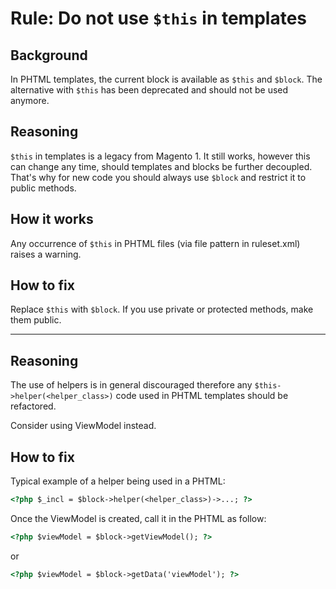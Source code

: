# Rule: Do not use `$this` in templates
## Background
In PHTML templates, the current block is available as `$this` and `$block`. The alternative with `$this` has been deprecated and should not be used anymore.

## Reasoning
`$this` in templates is a legacy from Magento 1. It still works, however this can change any time, should templates and blocks be further decoupled. That's why for new code you should always use `$block` and restrict it to public methods.

## How it works
Any occurrence of `$this` in PHTML files (via file pattern in ruleset.xml) raises a warning. 

## How to fix

Replace `$this` with `$block`. If you use private or protected methods, make them public.

---

## Reasoning
The use of helpers is in general discouraged therefore any `$this->helper(<helper_class>)` code used in PHTML templates should be refactored.

Consider using ViewModel instead.

## How to fix

Typical example of a helper being used in a PHTML:
```html
<?php $_incl = $block->helper(<helper_class>)->...; ?>
```

Once the ViewModel is created, call it in the PHTML as follow:

```html
<?php $viewModel = $block->getViewModel(); ?>
```
or
```html
<?php $viewModel = $block->getData('viewModel'); ?>
```
